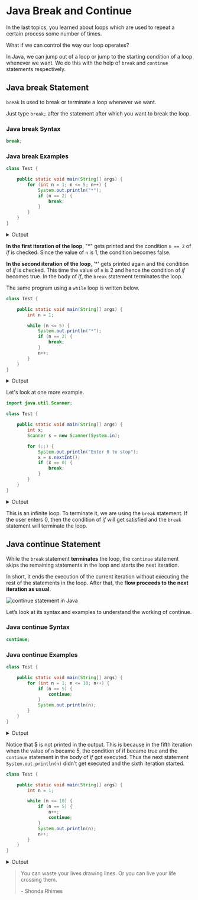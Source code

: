 # Java Break and Continue

In the last topics, you learned about loops which are used to repeat a certain process some number of times.

What if we can control the way our loop operates?

In Java, we can jump out of a loop or jump to the starting condition of a loop whenever we want. We do this with the help of `break` and `continue` statements respectively.

## Java break Statement

`break` is used to break or terminate a loop whenever we want.

Just type `break;` after the statement after which you want to break the loop.

### Java break Syntax
```java
break;
```
### Java break Examples
```java
class Test {

    public static void main(String[] args) {
        for (int n = 1; n <= 5; n++) {
            System.out.println("*");
            if (n == 2) {
                break;
            }
        }
    }
}
```

<div class="collapse">
    <details>
        <summary>Output</summary>
        <pre class="output">*
*</pre>
    </details>
</div>

**In the first iteration of the loop**, "*" gets printed and the condition `n == 2` of *if* is checked. Since the value of `n` is 1, the condition becomes false.

**In the second iteration of the loop**, '*' gets printed again and the condition of *if* is checked. This time the value of `n` is 2 and hence the condition of *if* becomes true. In the body of *if*, the `break` statement terminates the loop.

The same program using a `while` loop is written below.
```java
class Test {

    public static void main(String[] args) {
        int n = 1;

        while (n <= 5) {
            System.out.println("*");
            if (n == 2) {
                break;
            }
            n++;
        }
    }
}
```

<div class="collapse">
    <details>
        <summary>Output</summary>
        <pre class="output">*
*</pre>
    </details>
</div>

Let's look at one more example.
```java
import java.util.Scanner;

class Test {

    public static void main(String[] args) {
        int x;
        Scanner s = new Scanner(System.in);

        for (;;) {
            System.out.println("Enter 0 to stop");
            x = s.nextInt();
            if (x == 0) {
                break;
            }
        }
    }
}
```

<div class="collapse">
    <details>
        <summary>Output</summary>
        <pre class="output">Enter 0 to stop
3
Enter 0 to stop
32
Enter 0 to stop
23
Enter 0 to stop
0</pre>
    </details>
</div>

This is an infinite loop. To terminate it, we are using the `break` statement. If the user enters 0, then the condition of *if* will get satisfied and the `break` statement will terminate the loop.

## Java continue Statement

While the `break` statement **terminates** the loop, the `continue` statement skips the remaining statements in the loop and starts the next iteration.

In short, it ends the execution of the current iteration without executing the rest of the statements in the loop. After that, the f<b>low proceeds to the next iteration as usual</b>.

![continue statement in Java](https://web.archive.org/web/20220811205712im_/https://www.codesdope.com/pa-images-bucket/courses/java/p17.png)

Let’s look at its syntax and examples to understand the working of continue.

### Java continue Syntax
```java
continue;
```
### Java continue Examples
```java
class Test {

    public static void main(String[] args) {
        for (int n = 1; n <= 10; n++) {
            if (n == 5) {
                continue;
            }
            System.out.println(n);
        }
    }
}
```

<div class="collapse">
    <details>
        <summary>Output</summary>
        <pre class="output">1
2
3
4
6
7
8
9
10</pre>
    </details>
</div>

Notice that **5** is not printed in the output. This is because in the fifth iteration when the value of `n` became 5, the condition of if became true and the `continue` statement in the body of *if* got executed. Thus the next statement `System.out.println(n)` didn’t get executed and the sixth iteration started.
```java
class Test {

    public static void main(String[] args) {
        int n = 1;

        while (n <= 10) {
            if (n == 5) {
                n++;
                continue;
            }
            System.out.println(n);
            n++;
        }
    }
}
```

<div class="collapse">
    <details>
        <summary>Output</summary>
        <pre class="output">1
2
3
4
6
7
8
9
10</pre>
    </details>
</div>

> You can waste your lives drawing lines. Or you can live your life crossing them.
>
> \- Shonda Rhimes
